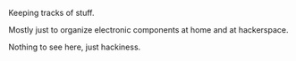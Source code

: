 Keeping tracks of stuff.

Mostly just to organize electronic components at home and at hackerspace.

Nothing to see here, just hackiness.